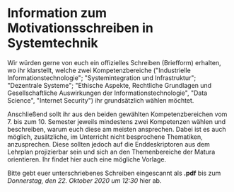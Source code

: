 # Information zum Motivationsschreiben in Systemtechnik

Wir würden gerne von euch ein offizielles Schreiben (Briefform) erhalten, wo ihr klarstellt, welche zwei Kompetenzbereiche ("Industrielle Informationstechnologie"; "Systemintegration und Infrastruktur"; "Dezentrale Systeme"; "Ethische Aspekte, Rechtliche Grundlagen und Gesellschaftliche Auswirkungen der Informationstechnologie", "Data Science", "Internet Security") ihr grundsätzlich wählen möchtet.

Anschließend sollt ihr aus den beiden gewählten Kompetenzbereichen vom 7. bis zum 10. Semester jeweils mindestens zwei Kompetenzen wählen und beschreiben, warum euch diese am meisten ansprechen. Dabei ist es auch möglich, zusätzliche, im Unterricht nicht besprochene Thematiken, anzusprechen. Diese sollten jedoch auf die Enddeskriptoren aus dem Lehrplan projizierbar sein und sich an den Themenbereiche der Matura orientieren. Ihr findet hier auch eine mögliche Vorlage.

Bitte gebt euer unterschriebenes Schreiben eingescannt als **.pdf** bis zum *Donnerstag, den 22. Oktober 2020 um 12:30* hier ab.

